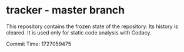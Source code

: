 # tracker - master branch

This repository contains the frozen state of the repository.
Its history is cleared. It is used only for static code
analysis with Codacy.

Commit Time: 1727059475